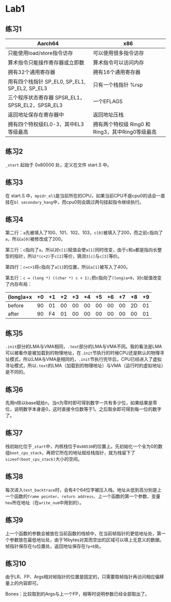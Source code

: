 # Lab1

## 练习1

|  Aarch64 | x86 |
|---|---|
| 只能使用load/store指令访存 | 可以使用很多指令访存 |
| 算术指令只能操作寄存器或立即数 | 算术指令可以访问内存 |
| 拥有32个通用寄存器 | 拥有16个通用寄存器 |
| 用有四个栈指针 SP_EL0, SP_EL1, SP_EL2, SP_EL3 | 只有一个栈指针 %rsp |
| 三个程序状态寄存器 SPSR_EL1，SPSR_EL2，SPSR_EL3 | 一个EFLAGS |
| 返回地址保存在寄存器中 | 返回地址压栈 |
| 拥有四个特权级EL0-3，其中EL3等级最高 | 拥有两个特权级 Ring0 和 Ring3，其中Ring0等级最高 |


## 练习2

`_start` 起始于 0x80000 处，定义在文件 start.S 中。

## 练习3

在 start.S 中，`mpidr_el1`是当前所在的CPU，如果当前CPU不是cpu0的话会一直挂在`bl secondary_hang`中，而cpu0则会跳过两句挂起指令继续执行。

## 练习4

第二行：`a`先被填入了100、101、102、103，`c[0]`被填入了200，而之前`c`指向了`a`，所以`a[0]`被修改成了200。

第三行：`c`指向了`a`，所以对`c[1]`赋值会使`a[1]`同时改变，由于`c`和`a`都是指向长整型的指针，所以`*(c+2)`于`c[2]`等价，猜测`3[c]`与`c[3]`等价。

第四行：`c=c+1`将`c`指向了`a[1]`的位置，所以`a[1]`被写入了400。

第五行：`c = (long *) ((char *) c + 1);`把c指向了`(long)a+9`，对c赋值改变了内存布局：

|(long)a+x|+0|+1|+2|+3|+4|+5|+6|+7|+8|+9|
|---|---|---|---|---|---|---|---|---|---|---|
|before|90|01|00|00|00|00|00|00|2D|01|
|after|90|F4|01|00|00|00|00|00|00|01|

## 练习5

`.init`部分的LMA与VMA相同，`.text`部分的LMA与VMA不同。我的看法是LMA可以被看作是被加载到的物理地址，在`.init`节执行的时候CPU还是默认的物理寻址模式，所以LMA与VMA是相同的，`.init`节执行完毕后，CPU已经进入了虚拟寻址模式，所以`.text`的LMA（加载到的物理地址）与VMA（运行时的虚拟地址）是不同的。

## 练习6

先用n除以base赋给n，当n为零时即可得到数字一共有多少位，如果结果是零位，说明数字本身是0，这时直接令位数等于1。之后取余即可得到每一位的数字了。

## 练习7

栈初始化位于`_start`中，内核栈位于`0x88530`的位置上。先初始化一个全为0的数组`boot_cpu_stack`，再把它所在的地址赋给栈指针，就为栈留下了`sizeof(boot_cpu_stack)`大小的空间。

## 练习8

每次进入`test_backtrace`时，会有4个64位字被压入栈。地址从低到高分别是上一个函数的`frame pointer`、`return address`、上一个函数的第一个参数、变量`hex`所在地址（在`write_num`中用到的）。

## 练习9

上一个函数的参数会被放在当前函数的栈帧中，在当前帧指针的更低地址处，第一个参数放在最低地址处，由于16bytes对其而空出的区域可以填上无意义的数据。帧指针保存在`fp`位置处，返回地址保存在`fp+8`处。

## 练习10

由于LR、FP、Args相对帧指针的位置是固定的，只需要取帧指针再访问相应偏移量上的内容即可。

Bones：比较取到的Args与上一个FP，相等时说明参数已经全部取出了。
